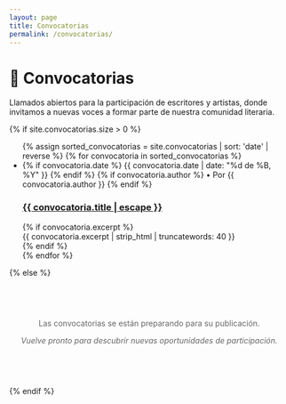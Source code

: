 ```yaml
---
layout: page
title: Convocatorias
permalink: /convocatorias/
---
```


<div class="category-header">
  <h1>📢 Convocatorias</h1>
  <p class="category-description">
    Llamados abiertos para la participación de escritores y artistas, 
    donde invitamos a nuevas voces a formar parte de nuestra comunidad literaria.
  </p>
</div>

{% if site.convocatorias.size > 0 %}
  <ul class="post-list">
    {% assign sorted_convocatorias = site.convocatorias | sort: 'date' | reverse %}
    {% for convocatoria in sorted_convocatorias %}
      <li class="post-item">
        <div class="post-meta">
          {% if convocatoria.date %}
            <time datetime="{{ convocatoria.date | date_to_xmlschema }}">
              {{ convocatoria.date | date: "%d de %B, %Y" }}
            </time>
          {% endif %}
          {% if convocatoria.author %}
            • Por {{ convocatoria.author }}
          {% endif %}
        </div>
        <h3 class="post-title">
          <a href="{{ convocatoria.url | relative_url }}">{{ convocatoria.title | escape }}</a>
        </h3>
        {% if convocatoria.excerpt %}
          <div class="post-excerpt">
            {{ convocatoria.excerpt | strip_html | truncatewords: 40 }}
          </div>
        {% endif %}
      </li>
    {% endfor %}
  </ul>
{% else %}
  <div style="text-align: center; padding: 60px 20px; color: #666;">
    <p>Las convocatorias se están preparando para su publicación.</p>
    <p><em>Vuelve pronto para descubrir nuevas oportunidades de participación.</em></p>
  </div>
{% endif %}
